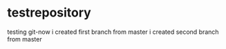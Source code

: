 # testrepository
testing git-now i created first branch from master
i created second branch from master
